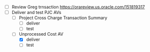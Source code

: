 - [ ] Review Greg trnsaction https://orareview.us.oracle.com/151819317
- [ ] Deliver and test PJC AVs
	- [ ] Project Cross Charge Transaction Summary
		- [ ] deliver
		- [ ] test
	- [ ] Unprocessed Cost AV
		- [x] deliver
		- [ ] test